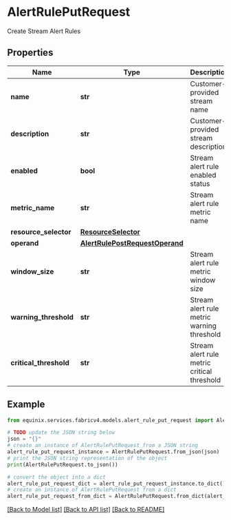 # AlertRulePutRequest

Create Stream Alert Rules

## Properties

Name | Type | Description | Notes
------------ | ------------- | ------------- | -------------
**name** | **str** | Customer-provided stream name | [optional] 
**description** | **str** | Customer-provided stream description | [optional] 
**enabled** | **bool** | Stream alert rule enabled status | [optional] [default to True]
**metric_name** | **str** | Stream alert rule metric name | [optional] 
**resource_selector** | [**ResourceSelector**](ResourceSelector.md) |  | [optional] 
**operand** | [**AlertRulePostRequestOperand**](AlertRulePostRequestOperand.md) |  | [optional] 
**window_size** | **str** | Stream alert rule metric window size | [optional] 
**warning_threshold** | **str** | Stream alert rule metric warning threshold | [optional] 
**critical_threshold** | **str** | Stream alert rule metric critical threshold | [optional] 

## Example

```python
from equinix.services.fabricv4.models.alert_rule_put_request import AlertRulePutRequest

# TODO update the JSON string below
json = "{}"
# create an instance of AlertRulePutRequest from a JSON string
alert_rule_put_request_instance = AlertRulePutRequest.from_json(json)
# print the JSON string representation of the object
print(AlertRulePutRequest.to_json())

# convert the object into a dict
alert_rule_put_request_dict = alert_rule_put_request_instance.to_dict()
# create an instance of AlertRulePutRequest from a dict
alert_rule_put_request_from_dict = AlertRulePutRequest.from_dict(alert_rule_put_request_dict)
```
[[Back to Model list]](../README.md#documentation-for-models) [[Back to API list]](../README.md#documentation-for-api-endpoints) [[Back to README]](../README.md)


